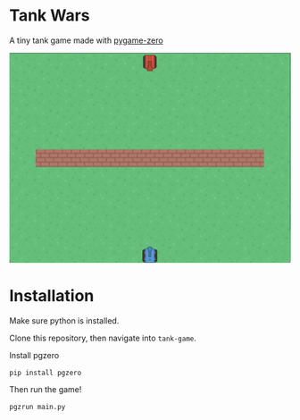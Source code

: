 # Tank Wars
A tiny tank game made with [pygame-zero](https://pygame-zero.readthedocs.io/en/stable/index.html)

![game screenshot](./images/game_screenshot.png "Game Screenshot")

# Installation
Make sure python is installed.

Clone this repository, then navigate into `tank-game`.

Install pgzero
```
pip install pgzero
```

Then run the game!

```
pgzrun main.py
```